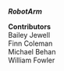 ***RobotArm***  

**Contributors**  
Bailey Jewell  
Finn Coleman  
Michael Behan  
William Fowler  
